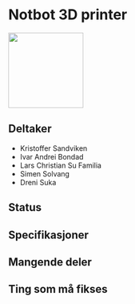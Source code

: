 # Notbot 3D printer
<img src="https://i.imgur.com/ManJvdO.jpg" width="150">

## Deltaker
- Kristoffer Sandviken
- Ivar Andrei Bondad
- Lars Christian Su Familia
- Simen Solvang
- Dreni Suka


## Status

## Specifikasjoner

## Mangende deler

## Ting som må fikses

